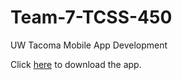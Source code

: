 # Team-7-TCSS-450
UW Tacoma Mobile App Development

Click [here](https://drive.google.com/file/d/12mvCOzzVuagmCczfts5_xX0L5IgzRlZg/view?usp=sharing) to download the app.
